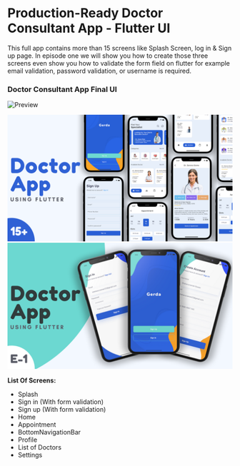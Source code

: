 # Production-Ready Doctor Consultant App - Flutter UI




This full app contains more than 15 screens like Splash Screen, log in & Sign up page. In episode one we will show you how to create those three screens even show you how to validate the form field on flutter for example email validation, password validation, or username is required.

### Doctor Consultant App Final UI

![Preview](/gif.gif)

![App Full UI](/previews/1.png)
![Episode 1 - Splash and Auth Page](/previews/2.png)

**List Of Screens:**

- Splash
- Sign in (With form validation)
- Sign up (With form validation)
- Home
- Appointment
- BottomNavigationBar
- Profile
- List of Doctors
- Settings
